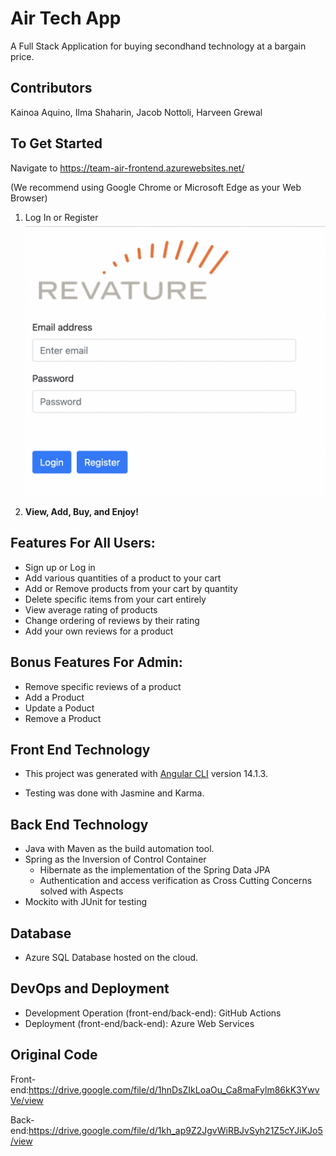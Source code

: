 # Air Tech App
A Full Stack Application for buying secondhand technology at a bargain price. 

## Contributors
Kainoa Aquino,
Ilma Shaharin, 
Jacob Nottoli,
Harveen Grewal

## To Get Started
Navigate to https://team-air-frontend.azurewebsites.net/

(We recommend using Google Chrome or Microsoft Edge as your Web Browser)
1. Log In or Register
![alt text](./src/assets/images/logInPhoto.png)

2. **View, Add, Buy, and Enjoy!**

## Features For All Users:
- Sign up or Log in 
- Add various quantities of a product to your cart 
- Add or Remove products from your cart by quantity
- Delete specific items from your cart entirely
- View average rating of products
- Change ordering of reviews by their rating
- Add your own reviews for a product

## Bonus Features For Admin:
- Remove specific reviews of a product
- Add a Product
- Update a Poduct
- Remove a Product

## Front End Technology
- This project was generated with [Angular CLI](https://github.com/angular/angular-cli) version 14.1.3.

- Testing was done with Jasmine and Karma.

## Back End Technology

- Java with Maven as the build automation tool.  
- Spring as the Inversion of Control Container
    - Hibernate as the implementation of the Spring Data JPA  
    - Authentication and access verification as Cross Cutting Concerns solved with Aspects
- Mockito with JUnit for testing

## Database 
- Azure SQL Database hosted on the cloud.

##  DevOps and Deployment
- Development Operation (front-end/back-end):  GitHub Actions
- Deployment (front-end/back-end): Azure Web Services

## Original Code
Front-end:https://drive.google.com/file/d/1hnDsZIkLoaOu_Ca8maFylm86kK3YwvVe/view

Back-end:https://drive.google.com/file/d/1kh_ap9Z2JgvWiRBJvSyh21Z5cYJiKJo5/view
